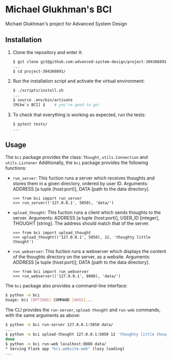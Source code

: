 # Michael Glukhman's BCI

Michael Glukhman's project for Advanced System Design

## Installation

1. Clone the repository and enter it:

    ```sh
    $ git clone git@github.com:advanced-system-design/project-304366891.git
    ...
    $ cd project-304366891/
    ```

2. Run the installation script and activate the virtual environment:

    ```sh
    $ ./scripts/install.sh
    ...
    $ source .env/bin/activate
    [Mike`s BCI] $    # you're good to go!
    ```

3. To check that everything is working as expected, run the tests:


    ```sh
    $ pytest tests/
    ...
    ```

## Usage

The `bci` package provides the class: `Thought`, `utils.Connection` and `utils.Listener`
Additionally, the `bci` package provides the following functions:

- `run_server`:
    This fuction runs a server which receives thoughts and stores them in a given directory, ordered by user ID.
    Arguments: ADDRESS [a tuple (host:port)], DATA [path to the data directory].

    ```pycon
    >>> from bci import run_server
    >>> run_server(('127.0.0.1', 5050), 'data/')
    ```

- `upload_thought`:
    This fuction runs a client which sends thoughts to the server.
    Arguments: ADDRESS [a tuple (host:port)], USER_ID [integer], THOUGHT [string].
    The address should match that of the server.

    ```pycon
    >>> from bci import upload_thought
    >>> upload_thought(('127.0.0.1', 5050), 12, 'thoughty little thought')
    ```

- `run_webserver`:
    This fuction runs a webserver which displays the content of the thoughts directory on the server, as a website.
    Arguments: ADDRESS [a tuple (host:port)], DATA [path to the data directory].

    ```pycon
    >>> from bci import run_webserver
    >>> run_webserver(('127.0.0.1', 8080), 'data/')
    ```

The `bci` package also provides a command-line interface:

```sh
$ python -m bci
Usage: bci [OPTIONS] COMMAND [ARGS]...
```

The CLI provides the `run-server`, `upload-thought` and `run-web` commands, with the same arguments as above:

```sh
$ python -m bci run-server 127.0.0.1:5050 data/
...
$ python -m bci upload-thought 127.0.0.1:5050 12 'thoughty little thought'
done
$ python -m bci run-web localhost:8080 data/
* Serving Flask app "bci.website.web" (lazy loading)
...
```
